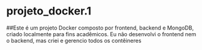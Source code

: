 # projeto_docker.1

##Este é um projeto Docker composto por frontend, backend e MongoDB, criado localmente para fins acadêmicos. Eu não desenvolvi o frontend nem o backend, mas criei e gerencio todos os contêineres
